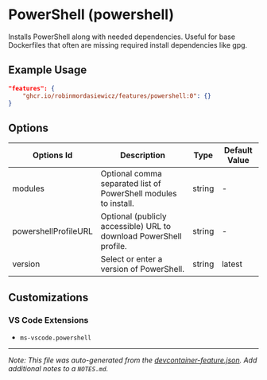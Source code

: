 
# PowerShell (powershell)

Installs PowerShell along with needed dependencies. Useful for base Dockerfiles that often are missing required install dependencies like gpg.

## Example Usage

```json
"features": {
    "ghcr.io/robinmordasiewicz/features/powershell:0": {}
}
```

## Options

| Options Id | Description | Type | Default Value |
|-----|-----|-----|-----|
| modules | Optional comma separated list of PowerShell modules to install. | string | - |
| powershellProfileURL | Optional (publicly accessible) URL to download PowerShell profile. | string | - |
| version | Select or enter a version of PowerShell. | string | latest |

## Customizations

### VS Code Extensions

- `ms-vscode.powershell`



---

_Note: This file was auto-generated from the [devcontainer-feature.json](https://github.com/robinmordasiewicz/features/blob/main/src/powershell/devcontainer-feature.json).  Add additional notes to a `NOTES.md`._
